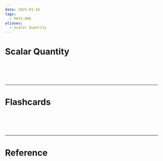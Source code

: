 ```yaml
---
date: 2025-01-16
tags:
  - PHYS-006
aliases:
  - Scalar Quantity
---
```

# Scalar Quantity


# ‌
---
# Flashcards


# ‌
---
# Reference
